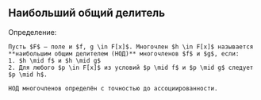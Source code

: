 ## Наибольший общий делитель

Определение:
```spoiler-markdown
Пусть $F$ – поле и $f, g \in F[x]$. Многочлен $h \in F[x]$ называется **наибольшим общим делителем (НОД)** многочленов $f$ и $g$, если:  
1. $h \mid f$ и $h \mid g$  
2. Для любого $p \in F[x]$ из условий $p \mid f$ и $p \mid g$ следует $p \mid h$.  

НОД многочленов определён с точностью до ассоциированности.
```
